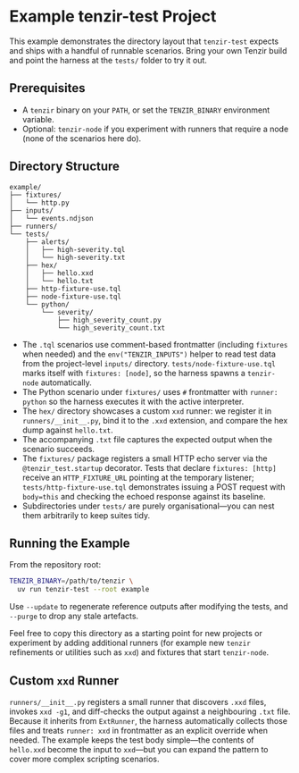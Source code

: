 # Example tenzir-test Project

This example demonstrates the directory layout that `tenzir-test` expects and ships with a handful of runnable scenarios. Bring your own Tenzir build and point the harness at the `tests/` folder to try it out.

## Prerequisites

- A `tenzir` binary on your `PATH`, or set the `TENZIR_BINARY` environment variable.
- Optional: `tenzir-node` if you experiment with runners that require a node (none of the scenarios here do).

## Directory Structure

```
example/
├── fixtures/
│   └── http.py
├── inputs/
│   └── events.ndjson
├── runners/
└── tests/
    ├── alerts/
    │   ├── high-severity.tql
    │   └── high-severity.txt
    ├── hex/
    │   ├── hello.xxd
    │   └── hello.txt
    ├── http-fixture-use.tql
    ├── node-fixture-use.tql
    └── python/
        └── severity/
            ├── high_severity_count.py
            └── high_severity_count.txt
```

- The `.tql` scenarios use comment-based frontmatter (including `fixtures` when needed) and the `env("TENZIR_INPUTS")` helper to read test data from the project-level `inputs/` directory. `tests/node-fixture-use.tql` marks itself with `fixtures: [node]`, so the harness spawns a `tenzir-node` automatically.
- The Python scenario under `fixtures/` uses `#` frontmatter with `runner: python` so the harness executes it with the active interpreter.
- The `hex/` directory showcases a custom `xxd` runner: we register it in `runners/__init__.py`, bind it to the `.xxd` extension, and compare the hex dump against `hello.txt`.
- The accompanying `.txt` file captures the expected output when the scenario succeeds.
- The `fixtures/` package registers a small HTTP echo server via the `@tenzir_test.startup` decorator. Tests that declare `fixtures: [http]` receive an `HTTP_FIXTURE_URL` pointing at the temporary listener; `tests/http-fixture-use.tql` demonstrates issuing a POST request with `body=this` and checking the echoed response against its baseline.
- Subdirectories under `tests/` are purely organisational—you can nest them arbitrarily to keep suites tidy.

## Running the Example

From the repository root:

```sh
TENZIR_BINARY=/path/to/tenzir \
  uv run tenzir-test --root example
```

Use `--update` to regenerate reference outputs after modifying the tests, and `--purge` to drop any stale artefacts.

Feel free to copy this directory as a starting point for new projects or experiment by adding additional runners (for example new `tenzir` refinements or utilities such as `xxd`) and fixtures that start `tenzir-node`.

## Custom `xxd` Runner

`runners/__init__.py` registers a small runner that discovers `.xxd` files, invokes `xxd -g1`, and diff-checks
the output against a neighbouring `.txt` file. Because it inherits from `ExtRunner`, the harness
automatically collects those files and treats `runner: xxd` in frontmatter as an explicit override
when needed. The example keeps the test body simple—the contents of `hello.xxd` become the input to
`xxd`—but you can expand the pattern to cover more complex scripting scenarios.
